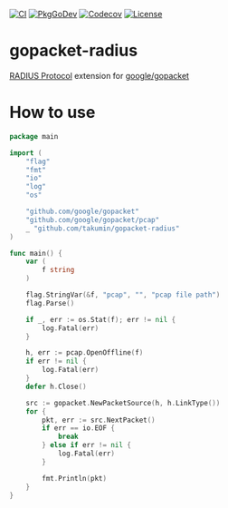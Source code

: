 [![CI](https://github.com/takumin/gopacket-radius/workflows/CI/badge.svg)](https://github.com/takumin/gopacket-radius/actions)
[![PkgGoDev](https://pkg.go.dev/badge/github.com/takumin/gopacket-radius)](https://pkg.go.dev/github.com/takumin/gopacket-radius)
[![Codecov](https://codecov.io/gh/takumin/gopacket-radius/branch/master/graph/badge.svg)](https://codecov.io/gh/takumin/gopacket-radius)
[![License](https://img.shields.io/badge/License-Apache2.0-green.svg)](https://opensource.org/licenses/Apache-2.0)

# gopacket-radius
[RADIUS Protocol](https://en.wikipedia.org/wiki/RADIUS) extension for [google/gopacket](https://github.com/google/gopacket)

# How to use
```go
package main

import (
	"flag"
	"fmt"
	"io"
	"log"
	"os"

	"github.com/google/gopacket"
	"github.com/google/gopacket/pcap"
	_ "github.com/takumin/gopacket-radius"
)

func main() {
	var (
		f string
	)

	flag.StringVar(&f, "pcap", "", "pcap file path")
	flag.Parse()

	if _, err := os.Stat(f); err != nil {
		log.Fatal(err)
	}

	h, err := pcap.OpenOffline(f)
	if err != nil {
		log.Fatal(err)
	}
	defer h.Close()

	src := gopacket.NewPacketSource(h, h.LinkType())
	for {
		pkt, err := src.NextPacket()
		if err == io.EOF {
			break
		} else if err != nil {
			log.Fatal(err)
		}

		fmt.Println(pkt)
	}
}
```

